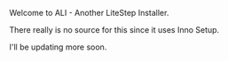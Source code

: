 Welcome to ALI - Another LiteStep Installer.

There really is no source for this since it uses Inno Setup.

I'll be updating more soon.